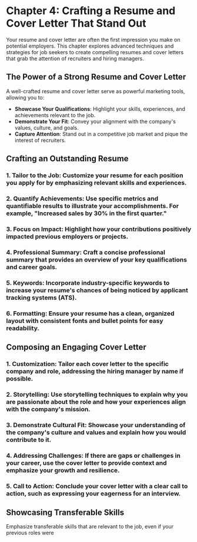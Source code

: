 Chapter 4: Crafting a Resume and Cover Letter That Stand Out
============================================================

Your resume and cover letter are often the first impression you make on potential employers. This chapter explores advanced techniques and strategies for job seekers to create compelling resumes and cover letters that grab the attention of recruiters and hiring managers.

The Power of a Strong Resume and Cover Letter
---------------------------------------------

A well-crafted resume and cover letter serve as powerful marketing tools, allowing you to:

* **Showcase Your Qualifications**: Highlight your skills, experiences, and achievements relevant to the job.
* **Demonstrate Your Fit**: Convey your alignment with the company's values, culture, and goals.
* **Capture Attention**: Stand out in a competitive job market and pique the interest of recruiters.

Crafting an Outstanding Resume
------------------------------

### 1. **Tailor to the Job**: Customize your resume for each position you apply for by emphasizing relevant skills and experiences.

### 2. **Quantify Achievements**: Use specific metrics and quantifiable results to illustrate your accomplishments. For example, "Increased sales by 30% in the first quarter."

### 3. **Focus on Impact**: Highlight how your contributions positively impacted previous employers or projects.

### 4. **Professional Summary**: Craft a concise professional summary that provides an overview of your key qualifications and career goals.

### 5. **Keywords**: Incorporate industry-specific keywords to increase your resume's chances of being noticed by applicant tracking systems (ATS).

### 6. **Formatting**: Ensure your resume has a clean, organized layout with consistent fonts and bullet points for easy readability.

Composing an Engaging Cover Letter
----------------------------------

### 1. **Customization**: Tailor each cover letter to the specific company and role, addressing the hiring manager by name if possible.

### 2. **Storytelling**: Use storytelling techniques to explain why you are passionate about the role and how your experiences align with the company's mission.

### 3. **Demonstrate Cultural Fit**: Showcase your understanding of the company's culture and values and explain how you would contribute to it.

### 4. **Addressing Challenges**: If there are gaps or challenges in your career, use the cover letter to provide context and emphasize your growth and resilience.

### 5. **Call to Action**: Conclude your cover letter with a clear call to action, such as expressing your eagerness for an interview.

Showcasing Transferable Skills
------------------------------

Emphasize transferable skills that are relevant to the job, even if your previous roles were
